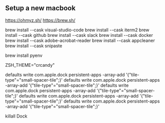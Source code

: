 ## Setup a new macbook

https://ohmyz.sh/
https://brew.sh/

brew install --cask visual-studio-code
brew install --cask iterm2
brew install --cask github
brew install --cask slack
brew install --cask docker
brew install --cask adobe-acrobat-reader
brew install --cask appcleaner
brew install --cask snipaste

brew install pyenv

ZSH_THEME="crcandy"

defaults write com.apple.dock persistent-apps -array-add '{"tile-type"="small-spacer-tile";}'
defaults write com.apple.dock persistent-apps -array-add '{"tile-type"="small-spacer-tile";}'
defaults write com.apple.dock persistent-apps -array-add '{"tile-type"="small-spacer-tile";}'
defaults write com.apple.dock persistent-apps -array-add '{"tile-type"="small-spacer-tile";}'
defaults write com.apple.dock persistent-apps -array-add '{"tile-type"="small-spacer-tile";}'

killall Dock
